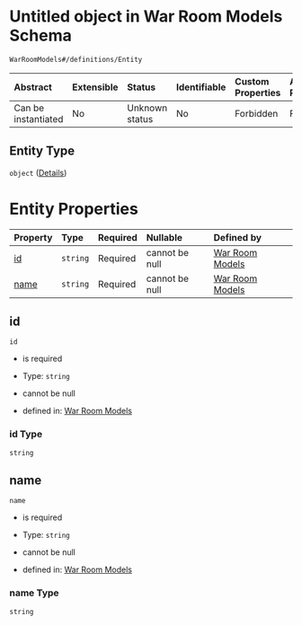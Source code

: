 # Untitled object in War Room Models Schema

```txt
WarRoomModels#/definitions/Entity
```



| Abstract            | Extensible | Status         | Identifiable | Custom Properties | Additional Properties | Access Restrictions | Defined In                                                        |
| :------------------ | :--------- | :------------- | :----------- | :---------------- | :-------------------- | :------------------ | :---------------------------------------------------------------- |
| Can be instantiated | No         | Unknown status | No           | Forbidden         | Forbidden             | none                | [models.schema.json\*](models.schema.json "open original schema") |

## Entity Type

`object` ([Details](models-definitions-entity.md))

# Entity Properties

| Property      | Type     | Required | Nullable       | Defined by                                                                                                          |
| :------------ | :------- | :------- | :------------- | :------------------------------------------------------------------------------------------------------------------ |
| [id](#id)     | `string` | Required | cannot be null | [War Room Models](models-definitions-entity-properties-id.md "WarRoomModels#/definitions/Entity/properties/id")     |
| [name](#name) | `string` | Required | cannot be null | [War Room Models](models-definitions-entity-properties-name.md "WarRoomModels#/definitions/Entity/properties/name") |

## id



`id`

*   is required

*   Type: `string`

*   cannot be null

*   defined in: [War Room Models](models-definitions-entity-properties-id.md "WarRoomModels#/definitions/Entity/properties/id")

### id Type

`string`

## name



`name`

*   is required

*   Type: `string`

*   cannot be null

*   defined in: [War Room Models](models-definitions-entity-properties-name.md "WarRoomModels#/definitions/Entity/properties/name")

### name Type

`string`

